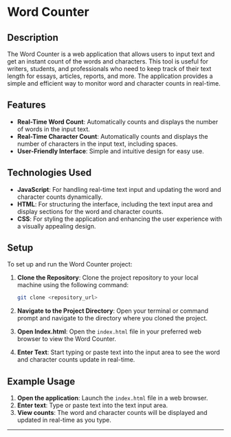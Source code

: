 # Word Counter

## Description

The Word Counter is a web application that allows users to input text and get an instant count of the words and characters. This tool is useful for writers, students, and professionals who need to keep track of their text length for essays, articles, reports, and more. The application provides a simple and efficient way to monitor word and character counts in real-time.

## Features

- **Real-Time Word Count**: Automatically counts and displays the number of words in the input text.
- **Real-Time Character Count**: Automatically counts and displays the number of characters in the input text, including spaces.
- **User-Friendly Interface**: Simple and intuitive design for easy use.

## Technologies Used

- **JavaScript**: For handling real-time text input and updating the word and character counts dynamically.
- **HTML**: For structuring the interface, including the text input area and display sections for the word and character counts.
- **CSS**: For styling the application and enhancing the user experience with a visually appealing design.

## Setup

To set up and run the Word Counter project:

1. **Clone the Repository**: Clone the project repository to your local machine using the following command:

   ```bash
   git clone <repository_url>
   ```

2. **Navigate to the Project Directory**: Open your terminal or command prompt and navigate to the directory where you cloned the project.

3. **Open Index.html**: Open the `index.html` file in your preferred web browser to view the Word Counter.

4. **Enter Text**: Start typing or paste text into the input area to see the word and character counts update in real-time.

## Example Usage

1. **Open the application**: Launch the `index.html` file in a web browser.
2. **Enter text**: Type or paste text into the text input area.
3. **View counts**: The word and character counts will be displayed and updated in real-time as you type.

---